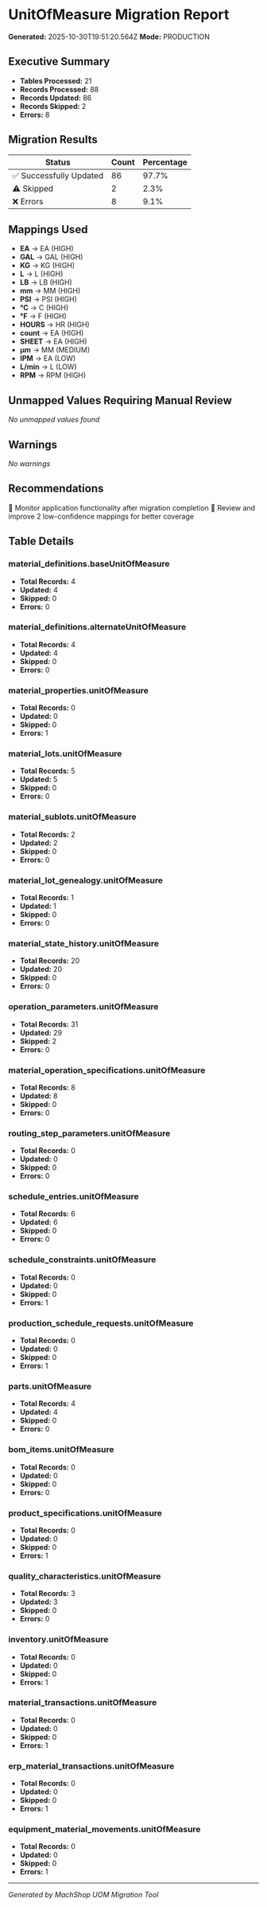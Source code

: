 # UnitOfMeasure Migration Report

**Generated:** 2025-10-30T19:51:20.564Z
**Mode:** PRODUCTION

## Executive Summary

- **Tables Processed:** 21
- **Records Processed:** 88
- **Records Updated:** 86
- **Records Skipped:** 2
- **Errors:** 8

## Migration Results

| Status | Count | Percentage |
|--------|-------|------------|
| ✅ Successfully Updated | 86 | 97.7% |
| ⚠️ Skipped | 2 | 2.3% |
| ❌ Errors | 8 | 9.1% |

## Mappings Used

- **EA** → EA (HIGH)
- **GAL** → GAL (HIGH)
- **KG** → KG (HIGH)
- **L** → L (HIGH)
- **LB** → LB (HIGH)
- **mm** → MM (HIGH)
- **PSI** → PSI (HIGH)
- **°C** → C (HIGH)
- **°F** → F (HIGH)
- **HOURS** → HR (HIGH)
- **count** → EA (HIGH)
- **SHEET** → EA (HIGH)
- **μm** → MM (MEDIUM)
- **IPM** → EA (LOW)
- **L/min** → L (LOW)
- **RPM** → RPM (HIGH)

## Unmapped Values Requiring Manual Review

*No unmapped values found*

## Warnings

*No warnings*

## Recommendations

🎯 Monitor application functionality after migration completion
🎯 Review and improve 2 low-confidence mappings for better coverage

## Table Details


### material_definitions.baseUnitOfMeasure
- **Total Records:** 4
- **Updated:** 4
- **Skipped:** 0
- **Errors:** 0



### material_definitions.alternateUnitOfMeasure
- **Total Records:** 4
- **Updated:** 4
- **Skipped:** 0
- **Errors:** 0



### material_properties.unitOfMeasure
- **Total Records:** 0
- **Updated:** 0
- **Skipped:** 0
- **Errors:** 1



### material_lots.unitOfMeasure
- **Total Records:** 5
- **Updated:** 5
- **Skipped:** 0
- **Errors:** 0



### material_sublots.unitOfMeasure
- **Total Records:** 2
- **Updated:** 2
- **Skipped:** 0
- **Errors:** 0



### material_lot_genealogy.unitOfMeasure
- **Total Records:** 1
- **Updated:** 1
- **Skipped:** 0
- **Errors:** 0



### material_state_history.unitOfMeasure
- **Total Records:** 20
- **Updated:** 20
- **Skipped:** 0
- **Errors:** 0



### operation_parameters.unitOfMeasure
- **Total Records:** 31
- **Updated:** 29
- **Skipped:** 2
- **Errors:** 0



### material_operation_specifications.unitOfMeasure
- **Total Records:** 8
- **Updated:** 8
- **Skipped:** 0
- **Errors:** 0



### routing_step_parameters.unitOfMeasure
- **Total Records:** 0
- **Updated:** 0
- **Skipped:** 0
- **Errors:** 0



### schedule_entries.unitOfMeasure
- **Total Records:** 6
- **Updated:** 6
- **Skipped:** 0
- **Errors:** 0



### schedule_constraints.unitOfMeasure
- **Total Records:** 0
- **Updated:** 0
- **Skipped:** 0
- **Errors:** 1



### production_schedule_requests.unitOfMeasure
- **Total Records:** 0
- **Updated:** 0
- **Skipped:** 0
- **Errors:** 1



### parts.unitOfMeasure
- **Total Records:** 4
- **Updated:** 4
- **Skipped:** 0
- **Errors:** 0



### bom_items.unitOfMeasure
- **Total Records:** 0
- **Updated:** 0
- **Skipped:** 0
- **Errors:** 0



### product_specifications.unitOfMeasure
- **Total Records:** 0
- **Updated:** 0
- **Skipped:** 0
- **Errors:** 1



### quality_characteristics.unitOfMeasure
- **Total Records:** 3
- **Updated:** 3
- **Skipped:** 0
- **Errors:** 0



### inventory.unitOfMeasure
- **Total Records:** 0
- **Updated:** 0
- **Skipped:** 0
- **Errors:** 1



### material_transactions.unitOfMeasure
- **Total Records:** 0
- **Updated:** 0
- **Skipped:** 0
- **Errors:** 1



### erp_material_transactions.unitOfMeasure
- **Total Records:** 0
- **Updated:** 0
- **Skipped:** 0
- **Errors:** 1



### equipment_material_movements.unitOfMeasure
- **Total Records:** 0
- **Updated:** 0
- **Skipped:** 0
- **Errors:** 1



---

*Generated by MachShop UOM Migration Tool*
